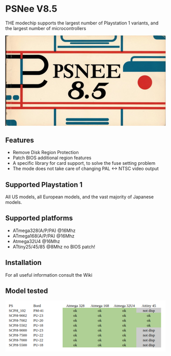 # PSNee V8.5
THE modechip supports the largest number of Playstation 1 variants, and the largest number of microcontrollers

![Logo](images/PSNee_V8_logo.png)

## Features
- Remove Disk Region Protection
- Patch BIOS additional region features
- A specific library for card support, to solve the fuse setting problem
- The mode does not take care of changing PAL <-> NTSC video output

## Supported Playstation 1
All US models, all European models, and the vast majority of Japanese models.

## Supported platforms
- ATmega328(A/P/PA) @16Mhz  
- ATmega168(A/P/PA) @16Mhz
- Atmega32U4        @16Mhz
- ATtiny25/45/85    @8Mhz no BIOS patch!

## Installation
For all useful information consult the Wiki

## Model tested
![test](images/model_tested.png)
